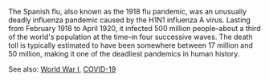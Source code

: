 <!--
title:       Spanish flu
subtitle:    1918 - 1920
from:        1918
to:          1920
short:       also known as the 1918 flu pandemic, was an unusually deadly influenza pandemic caused by the H1N1 influenza A virus. Lasting from February 1918 to April 1920, it infected 500 million people–about a third of the world's population at the time–in four successive waves. The death toll is typically estimated to have been somewhere between 17 million and 50 million, making it one of the deadliest pandemics in human history
imageUrl:    https://upload.wikimedia.org/wikipedia/commons/thumb/2/20/Emergency_hospital_during_Influenza_epidemic%2C_Camp_Funston%2C_Kansas_-_NCP_1603.jpg/640px-Emergency_hospital_during_Influenza_epidemic%2C_Camp_Funston%2C_Kansas_-_NCP_1603.jpg
wikiUrl:     https://en.wikipedia.org/wiki/Spanish_flu
-->


The Spanish flu, also known as the 1918 flu pandemic, was an unusually deadly influenza pandemic caused by the H1N1 influenza A virus. Lasting from February 1918 to April 1920, it infected 500 million people–about a third of the world's population at the time–in four successive waves. The death toll is typically estimated to have been somewhere between 17 million and 50 million, making it one of the deadliest pandemics in human history.


See also: [World War I](/p/world-war-i/), [COVID-19](/p/covid-19/)